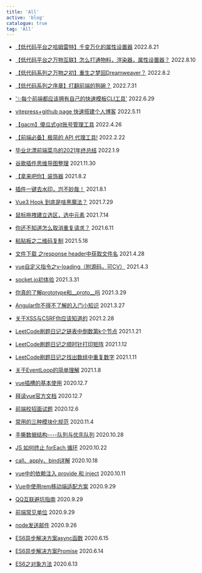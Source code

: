 ```yaml
---
title: 'All'
active: 'blog'
catalogue: true
tag: 'All'
---
```

- [【低代码平台之哈姆雷特】千变万化的属性设置器](./InformalEssay/libs/lowcodeSetter) <Tag>2022.8.21</Tag>

- [【低代码平台之万物互联】怎么打通物料，渲染器，属性设置器？](./InformalEssay/libs/lowcodedesiger) <Tag>2022.8.10</Tag>

- [【低代码系列之万物之初】重生之梦回Dreamweaver？](./InformalEssay/libs/lowcodeDesigner) <Tag>2022.8.2</Tag>

- [【低代码系列之序章】打翻前端的狗碗？](./InformalEssay/libs/lowcodeStart) <Tag>2022.7.31</Tag>

- ['✨每个前端都应该拥有自己的快速模板CLI工具'](./Tool/libs/mangosteen) <Tag>2022.6.29</Tag>

- [vitepress+github page 快速搭建个人博客](./Vuejs/libs/vitepress) <Tag>2022.5.11</Tag>

- [【gacm】傻瓜式git账号管理工具](./Tool/libs/gacm) <Tag>2022.4.26</Tag>

- [【前端必备】极简的 API 代理工具!](./Tool/libs/apiProxy) <Tag>2022.2.22</Tag>

- [毕业北漂前端菜鸟的2021年终总结](./InformalEssay/libs/2021) <Tag>2022.1.9</Tag>

- [谷歌插件思维导图整理](./Tool/libs/chrome) <Tag>2021.11.30</Tag>

- [【拿来吧你】装饰器](./Javascript/libs/decorator) <Tag>2021.8.2</Tag>

- [插件一键去水印，岂不妙哉！](./Tool/libs/clear) <Tag>2021.8.1</Tag>

- [Vue3 Hook 到底是啥黑魔法？](./Vuejs/libs/vueHook) <Tag>2021.7.29</Tag>

- [鼠标拖拽建立选区，选中元素](./Vuejs/libs/select) <Tag>2021.7.14</Tag>

- [你还不知道怎么取消重复请求？](./Javascript/libs/axios) <Tag>2021.6.11</Tag>

- [粘贴板之二维码复制](./Javascript/libs/copy-code) <Tag>2021.5.18</Tag>

- [文件下载 之response header中获取文件名](./Javascript/libs/response-header) <Tag>2021.4.28</Tag>

- [vue自定义指令之v-loading（附源码，可CV）](./Vuejs/libs/loadong) <Tag>2021.4.3</Tag>

- [socket.io初体验](./Nodejs/libs/socket) <Tag>2021.3.31</Tag>

- [你真的了解prototype和__proto__吗](./Javascript/libs/prototype) <Tag>2021.3.29</Tag>

- [Angular你不得不了解的入门小知识](./Javascript/libs/angular) <Tag>2021.3.27</Tag>

- [关于XSS与CSRF你应该知道的](./Javascript/libs/csrf) <Tag>2021.2.28</Tag>

- [LeetCode刷题日记之链表中倒数第k个节点](./Javascript/libs/leetcode-list) <Tag>2021.1.21</Tag>

- [LeetCode刷题日记之顺时针打印矩阵](./Javascript/libs/leetcode-rect) <Tag>2021.1.12</Tag>

- [LeetCode刷题日记之找出数组中重复数字](./Javascript/libs/leetcode-num) <Tag>2021.1.11</Tag>

- [关于EventLoop的简单理解](./Javascript/libs/eventLoop) <Tag>2021.1.8</Tag>

- [vue插槽的基本使用](./Vuejs/libs/slot) <Tag>2020.12.7</Tag>

- [拜读vue官方文档](./Vuejs/libs/offical) <Tag>2020.12.7</Tag>

- [前端校招面试题](./InformalEssay/libs/notes) <Tag>2020.12.6</Tag>

- [常用的三种模块化规范](./Javascript/libs/module) <Tag>2020.11.4</Tag>

- [手撕数据结构----队列与优先队列](./Javascript/libs/queen) <Tag>2020.10.28</Tag>

- [JS 如何终止 forEach 循环](./Javascript/libs/forEach) <Tag>2020.10.22</Tag>

- [call、apply、bind详解](./Javascript/libs/call-bind) <Tag>2020.10.18</Tag>

- [vue中的依赖注入 provide 和 inject](./Vuejs/libs/inject) <Tag>2020.10.11</Tag>

- [Vue中使用rem移动端适配方案](./Vuejs/libs/rem) <Tag>2020.9.29</Tag>

- [QQ互联避坑指南](./InformalEssay/libs/qq) <Tag>2020.9.29</Tag>

- [前端常见单位](./InformalEssay/libs/px) <Tag>2020.9.29</Tag>

- [node发送邮件](./Nodejs/libs/email) <Tag>2020.9.26</Tag>

- [ES6异步解决方案async函数](./Javascript/libs/async) <Tag>2020.6.15</Tag>

- [ES6异步解决方案Promise](./Javascript/libs/promise) <Tag>2020.6.14</Tag>

- [ES6之对象方法](./Javascript/libs/object) <Tag>2020.6.13</Tag>
